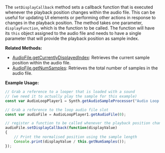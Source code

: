 The `setDisplayCallback` method sets a callback function that is executed whenever the playback position changes within the audio file. This can be useful for updating UI elements or performing other actions in response to changes in the playback position. The method takes one parameter, `displayFunction`, which is the function to be called. The function will have its `this` object assigned to the audio file and needs to have a single parameter that will provide the playback position as sample index.

**Related Methods:**

- [AudioFile.getCurrentlyDisplayedIndex](/scripting/scripting-api/audiofile#getcurrentlydisplayedindex): Retrieves the current sample position within the audio file.
- [AudioFile.getNumSamples](/scripting/scripting-api/audiofile#getnumsamples): Retrieves the total number of samples in the audio file.

**Example Usage:**

```javascript
// Grab a reference to a looper that is loaded with a sound 
// (we need it to actually play the sample for this example)
const var AudioLoopPlayer1 = Synth.getAudioSampleProcessor("Audio Loop Player1");

// Grab a reference to the loop audio file slot
const var audioFile = AudioLoopPlayer1.getAudioFile(0);

// register a function to be called whenever the playback position changes
audioFile.setDisplayCallback(function(displayValue)
{
	// Print the normalised position using the sample length
	Console.print(displayValue / this.getNumSamples());
});
```